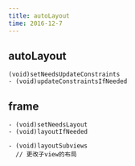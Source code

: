 ```yaml
---
title: autoLayout
time: 2016-12-7
---
```




## autoLayout

```objc
(void)setNeedsUpdateConstraints
- (void)updateConstraintsIfNeeded 
```



## frame

```objc
- (void)setNeedsLayout
- (void)layoutIfNeeded
```

```objc
- (void)layoutSubviews
  // 更改子view的布局
```

